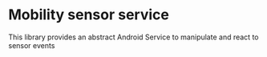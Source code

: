 # Mobility sensor service

This library provides an abstract Android Service to manipulate and react to sensor events